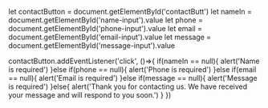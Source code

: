 let contactButton = document.getElementById('contactButt')
let nameIn = document.getElementById('name-input').value
let phone = document.getElementById('phone-input').value
let email = document.getElementById('email-input').value
let message = document.getElementById('message-input').value


contactButton.addEventListener('click', ()=>{
    if(nameIn == null){
        alert('Name is required')
    }else if(phone == null){
        alert('Phone is required')
    }else if(email == null){
        alert('Email is required')
    }else if(message == null){
        alert('Message is required')
    }else{
        alert('Thank you for contacting us. We have received your message and will respond to you soon.')
    }
})
